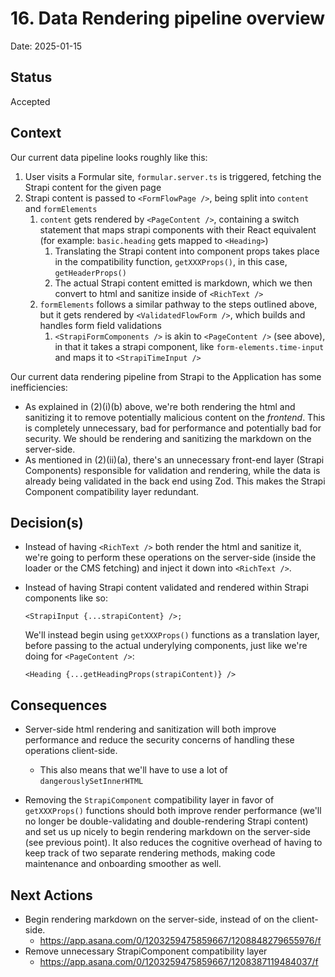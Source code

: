 # 16. Data Rendering pipeline overview

Date: 2025-01-15

## Status

Accepted

## Context

Our current data pipeline looks roughly like this:

1. User visits a Formular site, `formular.server.ts` is triggered, fetching the Strapi content for the given page
2. Strapi content is passed to `<FormFlowPage />`, being split into `content` and `formElements`
   1. `content` gets rendered by `<PageContent />`, containing a switch statement that maps strapi components with their React equivalent (for example: `basic.heading` gets mapped to `<Heading>`)
      1. Translating the Strapi content into component props takes place in the compatibility function, `getXXXProps()`, in this case, `getHeaderProps()`
      2. The actual Strapi content emitted is markdown, which we then convert to html and sanitize inside of `<RichText />`
   2. `formElements` follows a similar pathway to the steps outlined above, but it gets rendered by `<ValidatedFlowForm />`, which builds and handles form field validations
      1. `<StrapiFormComponents />` is akin to `<PageContent />` (see above), in that it takes a strapi component, like `form-elements.time-input` and maps it to `<StrapiTimeInput />`

Our current data rendering pipeline from Strapi to the Application has some inefficiencies:

- As explained in (2)(i)(b) above, we're both rendering the html and sanitizing it to remove potentially malicious content on the _frontend_. This is completely unnecessary, bad for performance and potentially bad for security. We should be rendering and sanitizing the markdown on the server-side.
- As mentioned in (2)(ii)(a), there's an unnecessary front-end layer (Strapi Components) responsible for validation and rendering, while the data is already being validated in the back end using Zod. This makes the Strapi Component compatibility layer redundant.

## Decision(s)

- Instead of having `<RichText />` both render the html and sanitize it, we're going to perform these operations on the server-side (inside the loader or the CMS fetching) and inject it down into `<RichText />`.

- Instead of having Strapi content validated and rendered within Strapi components like so:

  ```
  <StrapiInput {...strapiContent} />;
  ```

  We'll instead begin using `getXXXProps()` functions as a translation layer, before passing to the actual underylying components, just like we're doing for `<PageContent />`:

  ```
  <Heading {...getHeadingProps(strapiContent)} />
  ```

## Consequences

- Server-side html rendering and sanitization will both improve performance and reduce the security concerns of handling these operations client-side.

  - This also means that we'll have to use a lot of `dangerouslySetInnerHTML`

- Removing the `StrapiComponent` compatibility layer in favor of `getXXXProps()` functions should both improve render performance (we'll no longer be double-validating and double-rendering Strapi content) and set us up nicely to begin rendering markdown on the server-side (see previous point). It also reduces the cognitive overhead of having to keep track of two separate rendering methods, making code maintenance and onboarding smoother as well.

## Next Actions

- Begin rendering markdown on the server-side, instead of on the client-side.
  - https://app.asana.com/0/1203259475859667/1208848279655976/f
- Remove unnecessary StrapiComponent compatibility layer
  - https://app.asana.com/0/1203259475859667/1208387119484037/f
